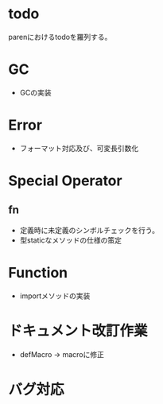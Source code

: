 # todo
parenにおけるtodoを羅列する。

# GC
- GCの実装

# Error
- フォーマット対応及び、可変長引数化

# Special Operator
## fn
- 定義時に未定義のシンボルチェックを行う。
- 型staticなメソッドの仕様の策定

# Function
- importメソッドの実装

# ドキュメント改訂作業
- defMacro -> macroに修正

# バグ対応
